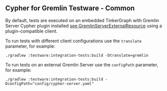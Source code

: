 ## Cypher for Gremlin Testware - Common

By default, tests are executed on an embedded TinkerGraph with Gremlin Server Cypher plugin installed [see GremlinServerExternalResource](src/main/java/org/opencypher/gremlin/rules/GremlinServerExternalResource.java) using a plugin-compatible client.

To run tests with different client configurations use the `translate` parameter, for example:

    ./gradlew :testware:integration-tests:build -Dtranslate=gremlin
    
To run tests on an external Gremlin Server use the `configPath` parameter, for example:    
    
    ./gradlew :testware:integration-tests:build -DconfigPath="config/cypher-server.yaml"
